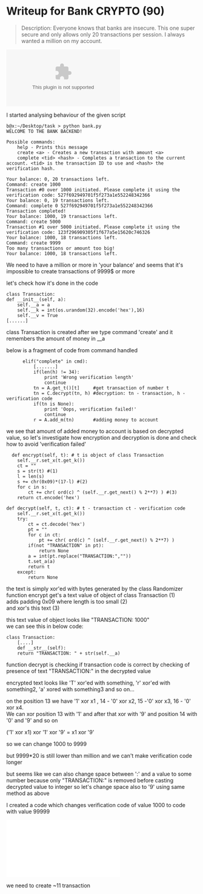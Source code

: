 # Writeup for Bank CRYPTO (90) 

> Description: Everyone knows that banks are insecure. This one super secure and only allows only 20 transactions per session. I always wanted a million on my account.

![crypto90.zip](crypto90.zip)

I started analysing behaviour of the given script

    b@x:~/Desktop/task > python bank.py  
    WELCOME TO THE BANK BACKEND!  
      
    Possible commands:  
	    help - Prints this message  
	    create <a> - Creates a new transaction with amount <a>  
	    complete <tid> <hash> - Completes a transaction to the current account. <tid> is the transaction ID to use and <hash> the verification hash.  
      
    Your balance: 0, 20 transactions left.  
    Command: create 1000  
    Transaction #0 over 1000 initiated. Please complete it using the verification code: 527f692949701f5f273a1e552248342366  
    Your balance: 0, 19 transactions left.  
    Command: complete 0 527f692949701f5f273a1e552248342366  
    Transaction completed!  
    Your balance: 1000, 19 transactions left.  
    Command: create 5000  
    Transaction #1 over 5000 initiated. Please complete it using the verification code: 123f296909305f1f677a5e15620c746326  
    Your balance: 1000, 18 transactions left.  
    Command: create 9999  
    Too many transactions or amount too big!  
    Your balance: 1000, 18 transactions left.  
  
We need to have a million or more in 'your balance' and seems that it's impossible to create transactions of 9999$ or more  
  
let's check how it's done in the code  
  
    class Transaction:  
	def __init__(self, a):  
		self.__a = a  
		self.__k = int(os.urandom(32).encode('hex'),16)  
		self.__v = True  
	[......]  
		
class Transaction is created after we type command 'create' and it remembers the amount of money in __a  
  
below is a fragment of code from command handled  
  
		  elif("complete" in cmd):  
			  [.......]  
			  if(len(h) != 34):  
				  print 'Wrong verification length'  
				  continue  
			  tn = A.get_t()[t]     #get transaction of number t  
			  tn = C.decrypt(tn, h) #decryption: tn - transaction, h - verification code  
			  if(tn is None):  
				  print 'Oops, verification failed!'  
				  continue  
			  r = A.add_m(tn)       #adding money to account  
			
we see that amount of added money to account is based on decrypted value, so let's investigate how encryption and decryption is done and check how to avoid 'verification failed'  

	  def encrypt(self, t): # t is object of class Transaction
		self.__r.set_x(t.get_k())
		ct = ""
		s = str(t) #(1)
		l = len(s)
		s += chr(0x09)*(17-l) #(2)
		for c in s:
			ct += chr( ord(c) ^ (self.__r.get_next() % 2**7) ) #(3)
		return ct.encode('hex')

	def decrypt(self, t, ct): # t - transaction ct - verification code
		self.__r.set_x(t.get_k())
		try:
			ct = ct.decode('hex')
			pt = ""
			for c in ct:
				pt += chr( ord(c) ^ (self.__r.get_next() % 2**7) )
			if(not "TRANSACTION" in pt):
				return None
			a = int(pt.replace("TRANSACTION:",""))
			t.set_a(a)
			return t
		except:
			return None
			
the text is simply xor'ed with bytes generated by the class Randomizer  
function encrypt get's a text value of object of class Transaction (1)  
adds padding 0x09 where length is too small (2)  
and xor's this text (3)  

this text value of object looks like "TRANSACTION: 1000"  
we can see this in below code:  

    class Transaction:
        [....]
        def __str__(self):
		return "TRANSACTION: " + str(self.__a)
		
function decrypt is checking if transaction code is correct by checking of presence of text "TRANSACTION:" in the decrypted value  

encrypted text looks like 'T' xor'ed with something, 'r' xor'ed with something2, 'a' xored with something3 and so on...  

on the position 13 we have '1' xor x1 , 14 - '0' xor x2, 15 -'0' xor x3, 16 - '0' xor x4.  
We can xor position 13 with '1' and after that xor with '9' and position 14 with '0' and '9' and so on  

('1' xor x1) xor '1' xor '9' = x1 xor '9'  

so we can change 1000 to 9999  

but 9999*20 is still lower than million and we can't make verification code longer  

but seems like we can also change space between ':' and a value to some number because only "TRANSACTION:" is removed before casting decrypted value to integer so let's change space also to '9' using same method as above  

I created a code which changes verification code of value 1000 to code with value 99999  

![bank_solv.py](bank_solv.py)

we need to create ~11 transaction  

